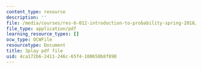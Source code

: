 ```yaml
---
content_type: resource
description: ''
file: /media/courses/res-6-012-introduction-to-probability-spring-2018/4ca172b62411246c65f4100650b8f890_MzvRQFYUEFU.pdf
file_type: application/pdf
learning_resource_types: []
ocw_type: OCWFile
resourcetype: Document
title: 3play pdf file
uid: 4ca172b6-2411-246c-65f4-100650b8f890
---
```

